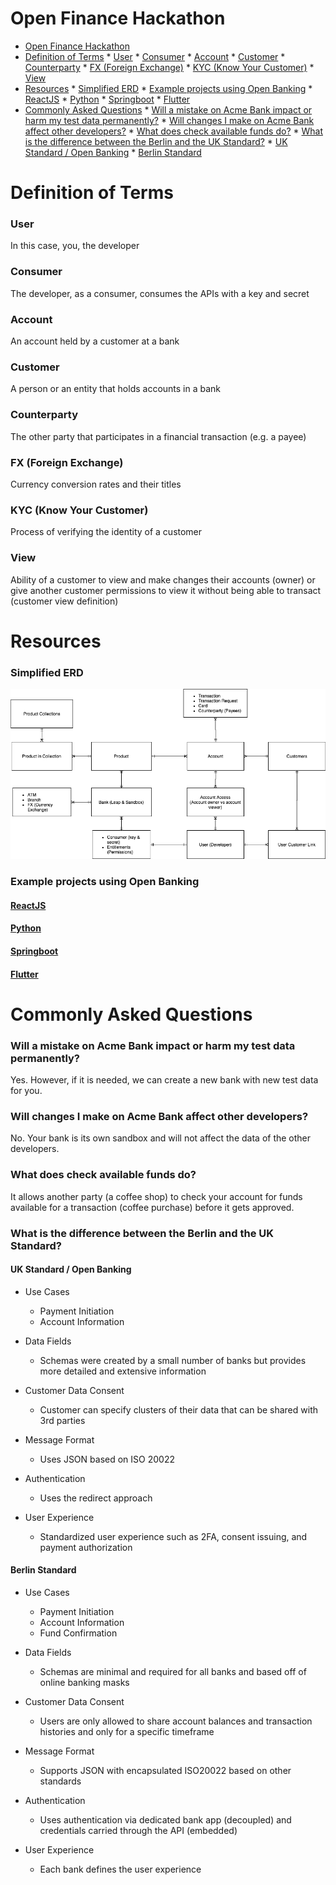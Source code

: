 Open Finance Hackathon
=========

<!--ts-->
   * [Open Finance Hackathon](#open-finance-hackathon)
   * [Definition of Terms](#definition-of-terms)
         * [User](#user)
         * [Consumer](#consumer)
         * [Account](#account)
         * [Customer](#customer)
         * [Counterparty](#counterparty)
         * [FX (Foreign Exchange)](#fx-foreign-exchange)
         * [KYC (Know Your Customer)](#kyc-know-your-customer)
         * [View](#view)
   * [Resources](#resources)
         * [Simplified ERD](#simplified-erd)
         * [Example projects using Open Banking](#example-projects-using-open-banking)
            * [<a href="https://github.com/2020-openfinance-hackathon/direct-login-reactjs">ReactJS</a>](#reactjs)
            * [<a href="https://github.com/2020-openfinance-hackathon/direct-login-python">Python</a>](#python)
            * [<a href="https://github.com/2020-openfinance-hackathon/direct-login-spring">Springboot</a>](#springboot)
            * [<a href="https://github.com/2020-openfinance-hackathon/direct-login-flutter">Flutter</a>](#flutter)
   * [Commonly Asked Questions](#commonly-asked-questions)
         * [Will a mistake on Acme Bank impact or harm my test data permanently?](#will-a-mistake-on-acme-bank-impact-or-harm-my-test-data-permanently)
         * [Will changes I make on Acme Bank affect other developers?](#will-changes-i-make-on-acme-bank-affect-other-developers)
         * [What does check available funds do?](#what-does-check-available-funds-do)
         * [What is the difference between the Berlin and the UK Standard?](#what-is-the-difference-between-the-berlin-and-the-uk-standard)
            * [UK Standard / Open Banking](#uk-standard--open-banking)
            * [Berlin Standard](#berlin-standard)
<!--te-->

Definition of Terms
=====

### User  
In this case, you, the developer


### Consumer  
The developer, as a consumer, consumes the APIs with a key and secret


### Account  
An account held by a customer at a bank


### Customer  
A person or an entity that holds accounts in a bank


### Counterparty  
The other party that participates in a financial transaction (e.g. a payee)


### FX (Foreign Exchange)  
Currency conversion rates and their titles


### KYC (Know Your Customer)  
Process of verifying the identity of a customer

### View
Ability of a customer to view and make changes their accounts (owner) or give another customer permissions to view it without being able to transact (customer view definition)


Resources
=====

### Simplified ERD
![Simplified ERD for the Hackathon](Hackathon_ERD.png)


### Example projects using Open Banking  
#### [ReactJS](https://github.com/2020-openfinance-hackathon/direct-login-reactjs)  
#### [Python](https://github.com/2020-openfinance-hackathon/direct-login-python)  
#### [Springboot](https://github.com/2020-openfinance-hackathon/direct-login-spring)  
#### [Flutter](https://github.com/2020-openfinance-hackathon/direct-login-flutter)  



Commonly Asked Questions
=====

### Will a mistake on Acme Bank impact or harm my test data permanently?  
Yes. However, if it is needed, we can create a new bank with new test data for you.   


### Will changes I make on Acme Bank affect other developers?  
No. Your bank is its own sandbox and will not affect the data of the other developers.  

### What does check available funds do?
It allows another party (a coffee shop) to check your account for funds available for a transaction (coffee purchase) before it gets approved.


### What is the difference between the Berlin and the UK Standard?  

#### UK Standard / Open Banking

- Use Cases
   - Payment Initiation
   - Account Information

- Data Fields
   - Schemas were created by a small number of banks but provides more detailed and extensive information

- Customer Data Consent
   - Customer can specify clusters of their data that can be shared with 3rd parties

- Message Format
   - Uses JSON based on ISO 20022

- Authentication
   - Uses the redirect approach

- User Experience
   - Standardized user experience such as 2FA, consent issuing, and payment authorization

#### Berlin Standard

- Use Cases
   - Payment Initiation
   - Account Information
   - Fund Confirmation

- Data Fields
   - Schemas are minimal and required for all banks and based off of online banking masks

- Customer Data Consent
   - Users are only allowed to share account balances and transaction histories and only for a specific timeframe

- Message Format
   - Supports JSON with encapsulated ISO20022 based on other standards

- Authentication
   - Uses authentication via dedicated bank app (decoupled) and credentials carried through the API (embedded)

- User Experience
   - Each bank defines the user experience


